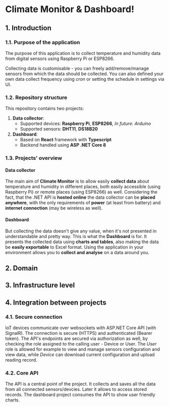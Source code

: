 # Climate Monitor & Dashboard!

## 1. Introduction

### 1.1. Purpose of the application

The purpose of this application is to collect temperature and humidity data from digital sensors using Raspberry Pi or ESP8266.

Collecting data is customisable - you can freely add/remove/manage sensors from which the data should be collected. You can also defined your own data collect frequency using *cron* or setting the schedule in settings via UI.

### 1.2. Repository structure

This repository contains two projects:
1. **Data collector**:
	* Supported devices: **Raspberry Pi**, **ESP8266**, *In future: Arduino*
	* Supported sensors: **DHT11**, **DS18B20**
2. **Dashboard**:
	* Based on **React** framework with **Typescript**
	* Backend handled using **ASP .NET Core 8**

### 1.3. Projects' overview

#### Data collector
The main aim of **Climate Monitor** is to allow easily **collect data** about temperature and humidity in different places, both easily accessible (using Raspberry Pi) or remote places (using ESP8266) as well. Considering the fact, that the .NET API is **hosted online** the data collector can be **placed anywhere**, with the only requirements of **power** (at least from battery) and **internet connection** (may be wireless as well).

#### Dashboard
But collecting the data doesn't give any value, when it's not presented in understandable and pretty way. This is what the **Dashboard** is for. It presents the collected data using **charts and tables**, also making the data be **easily exportable** to Excel format.
Using the application in your environment allows you to **collect and analyse** on a data around you.

## 2. Domain


## 3. Infrastructure level


## 4. Integration between projects

### 4.1. Secure connection

IoT devices communicate over websockets with ASP.NET Core API (with SignalR). The connection is secure (HTTPS) and authenticated (Bearer token). The API's endpoints are secured via authorization as well, by checking the role assigned to the calling user - Device or User. The *User* role is allowed for example to view and manage sensors configuration and view data, while *Device* can download current configuration and upload reading record.

### 4.2. Core API

The API is a central point of the project. It collects and saves all the data from all connected sensors/devcies. Later it allows to access stored records. The dashboard project consumes the API to show user friendly charts.